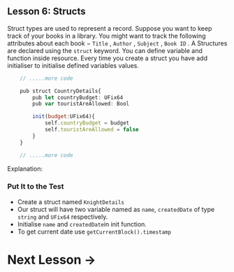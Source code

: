 ## **Lesson 6: Structs**

Struct types are used to represent a record. Suppose you want to keep track of your books in a library. You might want to track the following attributes about each book − `Title` , `Author` , `Subject` , `Book ID` . A Structures are declared using the `struct` keyword.
You can define variable and function inside resource. Every time you create a struct you have add initialiser to initialise defined variables values.

```jsx
	// .....more code

    pub struct CountryDetails{
        pub let countryBudget: UFix64
        pub var touristAreAllowed: Bool

        init(budget:UFix64){
            self.countryBudget = budget
            self.touristAreAllowed = false
        }
    }

	// .....more code

```

Explanation:

### Put It to the Test

- Create a struct named `KnightDetails`
- Our struct will have two variable named as `name`, `createdDate` of type `string` and `UFix64` respectively.
- Initialise `name` and `createdDate`in init function.
- To get current date use `getCurrentBlock().timestamp`

# Next Lesson →
